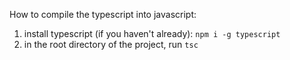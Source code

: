 How to compile the typescript into javascript:
1. install typescript (if you haven't already): `npm i -g typescript`
2. in the root directory of the project, run `tsc`
